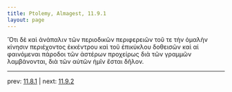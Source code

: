 ```yaml
---
title: Ptolemy, Almagest, 11.9.1
layout: page
---
```


Ὅτι δὲ καὶ ἀνάπαλιν τῶν περιοδικῶν περιφερειῶν τοῦ τε τὴν ὁμαλὴν κίνησιν περιέχοντος ἐκκέντρου καὶ τοῦ ἐπικύκλου δοθεισῶν καὶ αἱ φαινόμεναι πάροδοι τῶν ἀστέρων προχείρως διὰ τῶν γραμμῶν λαμβάνονται, διὰ τῶν αὐτῶν ἡμῖν ἔσται δῆλον. 

---

prev: [11.8.1](../11.8.1/) | next: [11.9.2](../11.9.2/)

